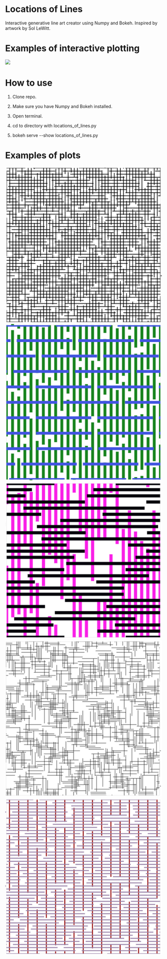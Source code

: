 # Locations of Lines
Interactive generative line art creator using Numpy and Bokeh. Inspired by artwork by Sol LeWitt.

# Examples of interactive plotting
![](images/locations_of_lines.gif)

# How to use
1. Clone repo.

2. Make sure you have Numpy and Bokeh installed.

3. Open terminal.

4. cd to directory with locations_of_lines.py

5. bokeh serve --show locations_of_lines.py

# Examples of plots
![](images/01.png)
![](images/03.png)
![](images/04.png)
![](images/05.png)
![](images/02.png)

